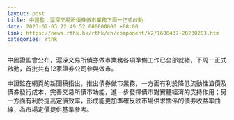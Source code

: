 ```yaml
---
layout: post
title: 中證監：滬深交易所債券做市業務下周一正式啟動
date: 2023-02-03 22:49:52.000000000 +08:00
link: https://news.rthk.hk/rthk/ch/component/k2/1686437-20230203.htm
categories: rthk
---
```


中國證監會公布，滬深交易所債券做市業務各項準備工作已全部就緒，下周一正式啟動，首批共有12家證券公司參與做市。

中證監在網頁的新聞稿指出，推出債券做市業務，一方面有利於降低流動性溢價及債券發行成本，完善交易所債市功能，進一步發揮債市對實體經濟的支持作用；另一方面有利於提高定價效率，形成能更加準確反映市場供求關係的債券收益率曲線，為市場定價提供基準參考。
